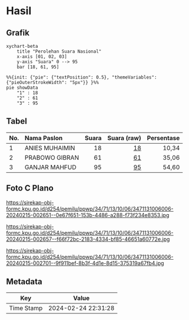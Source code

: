 # Hasil

## Grafik

```mermaid
xychart-beta
    title "Perolehan Suara Nasional"
    x-axis [01, 02, 03]
    y-axis "Suara" 0 --> 95
    bar [18, 61, 95]
```

```mermaid
%%{init: {"pie": {"textPosition": 0.5}, "themeVariables": {"pieOuterStrokeWidth": "5px"}} }%%
pie showData
    "1" : 18
    "2" : 61
    "3" : 95
```

## Tabel

| No. | Nama Paslon    | Suara | Suara (raw) | Persentase |
|:--- |:-------------- | -----:| -----------:| ----------:|
| 1   | ANIES MUHAIMIN | 18    | [18][p-1]   | 10,34      |
| 2   | PRABOWO GIBRAN | 61    | [61][p-2]   | 35,06      |
| 3   | GANJAR MAHFUD  | 95    | [95][p-3]   | 54,60      |


[p-1]: https://github.com/gigit-pemilu/pemilu-2024/blob/main/pilpres/hitung-suara/sub/34-di-yogyakarta/sub/71-kota-yogyakarta/sub/13-umbulharjo/sub/1006-sorosutan/sub/006-tps/sub/paslon-1.txt
[p-2]: https://github.com/gigit-pemilu/pemilu-2024/blob/main/pilpres/hitung-suara/sub/34-di-yogyakarta/sub/71-kota-yogyakarta/sub/13-umbulharjo/sub/1006-sorosutan/sub/006-tps/sub/paslon-2.txt
[p-3]: https://github.com/gigit-pemilu/pemilu-2024/blob/main/pilpres/hitung-suara/sub/34-di-yogyakarta/sub/71-kota-yogyakarta/sub/13-umbulharjo/sub/1006-sorosutan/sub/006-tps/sub/paslon-3.txt

## Foto C Plano

https://sirekap-obj-formc.kpu.go.id/d254/pemilu/ppwp/34/71/13/10/06/3471131006006-20240215-002651--0e67f651-153b-4486-a288-f73f234e8353.jpg

https://sirekap-obj-formc.kpu.go.id/d254/pemilu/ppwp/34/71/13/10/06/3471131006006-20240215-002657--f66f72bc-2183-4334-bf85-46651a60772e.jpg

https://sirekap-obj-formc.kpu.go.id/d254/pemilu/ppwp/34/71/13/10/06/3471131006006-20240215-002701--9f911bef-8b3f-4d1e-8d15-375319a67fb4.jpg


## Metadata

| Key        | Value               |
| ---------- | ------------------- |
| Time Stamp | 2024-02-24 22:31:28 |




